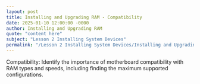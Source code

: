 ```yaml
---
layout: post
title: Installing and Upgrading RAM - Compatibility
date: 2025-01-10 12:00:00 -0000
author: Installing and Upgrading RAM
quote: "content here"
subject: "Lesson 2 Installing System Devices"
permalink: "/Lesson 2 Installing System Devices/Installing and Upgrading RAM/Installing and Upgrading RAM - Compatibility"
---
```


Compatibility: Identify the importance of motherboard compatibility with RAM types and speeds, including finding the maximum supported configurations.
